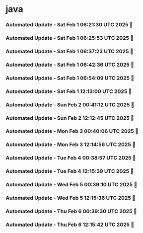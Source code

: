 # java

### Automated Update - Sat Feb  1 06:21:30 UTC 2025 🚀


### Automated Update - Sat Feb  1 06:25:53 UTC 2025 🚀


### Automated Update - Sat Feb  1 06:37:23 UTC 2025 🚀


### Automated Update - Sat Feb  1 06:42:36 UTC 2025 🚀


### Automated Update - Sat Feb  1 06:54:09 UTC 2025 🚀


### Automated Update - Sat Feb  1 12:13:00 UTC 2025 🚀


### Automated Update - Sun Feb  2 00:41:12 UTC 2025 🚀


### Automated Update - Sun Feb  2 12:12:45 UTC 2025 🚀


### Automated Update - Mon Feb  3 00:40:06 UTC 2025 🚀


### Automated Update - Mon Feb  3 12:14:56 UTC 2025 🚀


### Automated Update - Tue Feb  4 00:38:57 UTC 2025 🚀


### Automated Update - Tue Feb  4 12:15:39 UTC 2025 🚀


### Automated Update - Wed Feb  5 00:39:10 UTC 2025 🚀


### Automated Update - Wed Feb  5 12:15:36 UTC 2025 🚀


### Automated Update - Thu Feb  6 00:39:30 UTC 2025 🚀


### Automated Update - Thu Feb  6 12:15:42 UTC 2025 🚀
